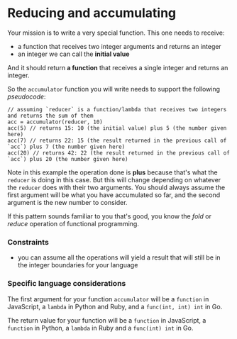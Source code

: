 # Reducing and accumulating

Your mission is to write a very special function. This one needs to receive:

- a function that receives two integer arguments and returns an integer
- an integer we can call the **initial value**

And it should return **a function** that receives a single integer and returns an integer.

So the `accumulator` function you will write needs to support the following *pseudocode*:

```
// assuming `reducer` is a function/lambda that receives two integers and returns the sum of them
acc = accumulator(reducer, 10)
acc(5) // returns 15: 10 (the initial value) plus 5 (the number given here)
acc(7) // returns 22: 15 (the result returned in the previous call of `acc`) plus 7 (the number given here)
acc(20) // returns 42: 22 (the result returned in the previous call of `acc`) plus 20 (the number given here)
```

Note in this example the operation done is **plus** because that's what the `reducer` is doing in this case. But this will change depending on whatever the `reducer` does with their two arguments. You should always assume the first argument will be what you have accumulated so far, and the second argument is the new number to consider.

If this pattern sounds familiar to you that's good, you know the *fold* or *reduce* operation of functional programming.

### Constraints

- you can assume all the operations will yield a result that will still be in the integer boundaries for your language

### Specific language considerations

The first argument for your function `accumulator` will be a `function` in JavaScript, a `lambda` in Python and Ruby, and a `func(int, int) int` in Go.

The return value for your function will be a `function` in JavaScript, a `function` in Python, a `lambda` in Ruby and a `func(int) int` in Go.
